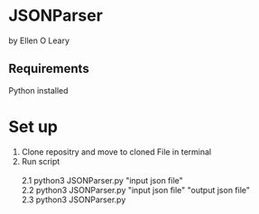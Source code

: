 # JSONParser

by Ellen O Leary

## Requirements
Python installed

# Set up
1. Clone repositry and move to cloned File in terminal
2. Run script<br />  
    2.1 python3 JSONParser.py "input json file"<br /> 
    2.2 python3 JSONParser.py "input json file" "output json file"<br /> 
    2.3 python3 JSONParser.py<br /> 
    <br /> 
